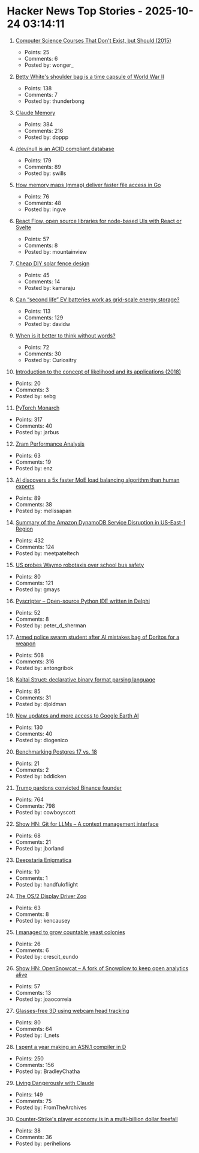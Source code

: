 # Hacker News Top Stories - 2025-10-24 03:14:11

1. [Computer Science Courses That Don't Exist, but Should (2015)](https://prog21.dadgum.com/210.html)
   - Points: 25
   - Comments: 6
   - Posted by: wonger_

2. [Betty White's shoulder bag is a time capsule of World War II](https://americanhistory.si.edu/explore/stories/betty-white-world-war-ii)
   - Points: 138
   - Comments: 7
   - Posted by: thunderbong

3. [Claude Memory](https://www.anthropic.com/news/memory)
   - Points: 384
   - Comments: 216
   - Posted by: doppp

4. [/dev/null is an ACID compliant database](https://jyu.dev/blog/why-dev-null-is-an-acid-compliant-database/)
   - Points: 179
   - Comments: 89
   - Posted by: swills

5. [How memory maps (mmap) deliver faster file access in Go](https://info.varnish-software.com/blog/how-memory-maps-mmap-deliver-25x-faster-file-access-in-go)
   - Points: 76
   - Comments: 48
   - Posted by: ingve

6. [React Flow, open source libraries for node-based UIs with React or Svelte](https://github.com/xyflow/xyflow)
   - Points: 57
   - Comments: 8
   - Posted by: mountainview

7. [Cheap DIY solar fence design](https://joeyh.name/blog/entry/cheap_DIY_solar_fence_design/)
   - Points: 45
   - Comments: 14
   - Posted by: kamaraju

8. [Can “second life” EV batteries work as grid-scale energy storage?](https://www.volts.wtf/p/can-second-life-ev-batteries-work)
   - Points: 113
   - Comments: 129
   - Posted by: davidw

9. [When is it better to think without words?](https://www.henrikkarlsson.xyz/p/wordless-thought)
   - Points: 72
   - Comments: 30
   - Posted by: Curiositry

10. [Introduction to the concept of likelihood and its applications (2018)](https://journals.sagepub.com/doi/10.1177/2515245917744314)
   - Points: 20
   - Comments: 3
   - Posted by: sebg

11. [PyTorch Monarch](https://pytorch.org/blog/introducing-pytorch-monarch/)
   - Points: 317
   - Comments: 40
   - Posted by: jarbus

12. [Zram Performance Analysis](https://notes.xeome.dev/notes/Zram)
   - Points: 63
   - Comments: 19
   - Posted by: enz

13. [AI discovers a 5x faster MoE load balancing algorithm than human experts](https://adrs-ucb.notion.site/moe-load-balancing)
   - Points: 89
   - Comments: 38
   - Posted by: melissapan

14. [Summary of the Amazon DynamoDB Service Disruption in US-East-1 Region](https://aws.amazon.com/message/101925/)
   - Points: 432
   - Comments: 124
   - Posted by: meetpateltech

15. [US probes Waymo robotaxis over school bus safety](https://www.yahoo.com/news/articles/us-investigates-waymo-robotaxis-over-102015308.html)
   - Points: 80
   - Comments: 121
   - Posted by: gmays

16. [Pyscripter – Open-source Python IDE written in Delphi](https://github.com/pyscripter/pyscripter)
   - Points: 52
   - Comments: 8
   - Posted by: peter_d_sherman

17. [Armed police swarm student after AI mistakes bag of Doritos for a weapon](https://www.dexerto.com/entertainment/armed-police-swarm-student-after-ai-mistakes-bag-of-doritos-for-a-weapon-3273512/)
   - Points: 508
   - Comments: 316
   - Posted by: antongribok

18. [Kaitai Struct: declarative binary format parsing language](https://kaitai.io/)
   - Points: 85
   - Comments: 31
   - Posted by: djoldman

19. [New updates and more access to Google Earth AI](https://blog.google/technology/research/new-updates-and-more-access-to-google-earth-ai/)
   - Points: 130
   - Comments: 40
   - Posted by: diogenico

20. [Benchmarking Postgres 17 vs. 18](https://planetscale.com/blog/benchmarking-postgres-17-vs-18)
   - Points: 21
   - Comments: 2
   - Posted by: bddicken

21. [Trump pardons convicted Binance founder](https://www.wsj.com/finance/currencies/trump-pardons-convicted-binance-founder-7509bd63)
   - Points: 764
   - Comments: 798
   - Posted by: cowboyscott

22. [Show HN: Git for LLMs – A context management interface](https://twigg.ai)
   - Points: 68
   - Comments: 21
   - Posted by: jborland

23. [Deepstaria Enigmatica](https://en.wikipedia.org/wiki/Deepstaria_enigmatica)
   - Points: 10
   - Comments: 1
   - Posted by: handfuloflight

24. [The OS/2 Display Driver Zoo](https://www.os2museum.com/wp/the-os-2-display-driver-zoo/)
   - Points: 63
   - Comments: 8
   - Posted by: kencausey

25. [I managed to grow countable yeast colonies](https://chillphysicsenjoyer.substack.com/p/i-managed-to-grow-countable-yeast)
   - Points: 26
   - Comments: 6
   - Posted by: crescit_eundo

26. [Show HN: OpenSnowcat – A fork of Snowplow to keep open analytics alive](https://opensnowcat.io/)
   - Points: 57
   - Comments: 13
   - Posted by: joaocorreia

27. [Glasses-free 3D using webcam head tracking](https://assetstore.unity.com/packages/tools/camera/vr-without-glasses-for-webgl-332314)
   - Points: 80
   - Comments: 64
   - Posted by: il_nets

28. [I spent a year making an ASN.1 compiler in D](https://bradley.chatha.dev/blog/dlang-propaganda/asn1-compiler-in-d/)
   - Points: 250
   - Comments: 156
   - Posted by: BradleyChatha

29. [Living Dangerously with Claude](https://simonwillison.net/2025/Oct/22/living-dangerously-with-claude/)
   - Points: 149
   - Comments: 75
   - Posted by: FromTheArchives

30. [Counter-Strike's player economy is in a multi-billion dollar freefall](https://www.polygon.com/counter-strike-cs-player-economy-multi-billion-dollar-freefall/)
   - Points: 38
   - Comments: 36
   - Posted by: perihelions

